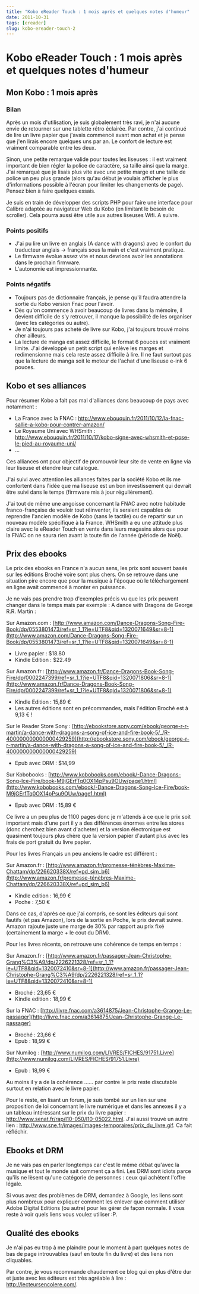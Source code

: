 ```yaml
---
title: "Kobo eReader Touch : 1 mois après et quelques notes d'humeur"
date: 2011-10-31
tags: [ereader]
slug: kobo-ereader-touch-2
---
```

# Kobo eReader Touch : 1 mois après et quelques notes d'humeur

## Mon Kobo : 1 mois après

### Bilan

Après un mois d'utilisation, je suis globalement très ravi, je n'ai aucune envie de retourner sur une tablette rétro éclairée. Par contre, j'ai continué de lire un livre papier que j'avais commencé avant mon achat et je pense que j'en lirais encore quelques uns par an. Le confort de lecture est vraiment comparable entre les deux.

Sinon, une petite remarque valide pour toutes les liseuses : il est vraiment important de bien régler la police de caractère, sa taille ainsi que la marge. J'ai remarqué que je lisais plus vite avec une petite marge et une taille de police un peu plus grande (alors qu'au début je voulais afficher le plus d'informations possible à l'écran pour limiter les changements de page). Pensez bien à faire quelques essais.

Je suis en train de développer des scripts PHP pour faire une interface pour Calibre adaptée au navigateur Web du Kobo (en limitant le besoin de scroller). Cela pourra aussi être utile aux autres liseuses Wifi. A suivre.


### Points positifs

* J'ai pu lire un livre en anglais (A dance with dragons) avec le confort du traducteur anglais -> français sous la main et c'est vraiment pratique.
* Le firmware évolue assez vite et nous devrions avoir les annotations dans le prochain firmware.
* L'autonomie est impressionnante.

### Points négatifs

* Toujours pas de dictionnaire français, je pense qu'il faudra attendre la sortie du Kobo version Fnac pour l'avoir.
* Dès qu'on commence à avoir beaucoup de livres dans la mémoire, il devient difficile de s'y retrouver, il manque la possibilité de les organiser (avec les catégories ou autre).
* Je n'ai toujours pas acheté de livre sur Kobo, j'ai toujours trouvé moins cher ailleurs.
* La lecture de manga est assez difficile, le format 6 pouces est vraiment limite. J'ai développé un petit script qui enlève les marges et redimensionne mais cela reste assez difficile à lire. Il ne faut surtout pas que la lecture de manga soit le moteur de l'achat d'une liseuse e-ink 6 pouces.

## Kobo et ses alliances

Pour résumer Kobo a fait pas mal d'alliances dans beaucoup de pays avec notamment :
* La France avec la FNAC : http://www.ebouquin.fr/2011/10/12/la-fnac-sallie-a-kobo-pour-contrer-amazon/
* Le Royaume Uni avec WHSmith : http://www.ebouquin.fr/2011/10/17/kobo-signe-avec-whsmith-et-pose-le-pied-au-royaume-uni/
* ...

Ces alliances ont pour objectif de promouvoir leur site de vente en ligne via leur liseuse et étendre leur catalogue.

J'ai suivi avec attention les alliances faites par la société Kobo et ils me confortent dans l'idée que ma liseuse est un bon investissement qui devrait être suivi dans le temps (firmware mis à jour régulièrement).

J'ai tout de même une angoisse concernant la FNAC avec notre habitude franco-française de vouloir tout réinventer, ils seraient capables de reprendre l'ancien modèle de Kobo (sans le tactile) ou de repartir sur un nouveau modèle spécifique à la France. WHSmith a eu une attitude plus claire avec le eReader Touch en vente dans leurs magasins alors que pour la FNAC on ne saura rien avant la toute fin de l'année (période de Noël).

## Prix des ebooks

Le prix des ebooks en France n'a aucun sens, les prix sont souvent basés sur les éditions Broché voire sont plus chers. On se retrouve dans une situation pire encore que pour la musique à l'époque où le téléchargement en ligne avait commencé à monter en puissance.

Je ne vais pas prendre trop d'exemples précis vu que les prix peuvent changer dans le temps mais par exemple : A dance with Dragons de George R.R. Martin :

Sur Amazon.com : [http://www.amazon.com/Dance-Dragons-Song-Fire-Book/dp/0553801473/ref=sr_1_1?ie=UTF8&qid=1320071649&sr=8-1](http://www.amazon.com/Dance-Dragons-Song-Fire-Book/dp/0553801473/ref=sr_1_1?ie=UTF8&qid=1320071649&sr=8-1)

* Livre papier : $18.80
* Kindle Edition : $22.49

Sur Amazon.fr : [http://www.amazon.fr/Dance-Dragons-Book-Song-Fire/dp/0002247399/ref=sr_1_1?ie=UTF8&qid=1320071806&sr=8-1](http://www.amazon.fr/Dance-Dragons-Book-Song-Fire/dp/0002247399/ref=sr_1_1?ie=UTF8&qid=1320071806&sr=8-1)

* Kindle Edition : 15,89 €
* Les autres éditions sont en précommandes, mais l'édition Broché est à 9,13 € !

Sur le Reader Store Sony : [http://ebookstore.sony.com/ebook/george-r-r-martin/a-dance-with-dragons-a-song-of-ice-and-fire-book-5/_/R-400000000000000429259](http://ebookstore.sony.com/ebook/george-r-r-martin/a-dance-with-dragons-a-song-of-ice-and-fire-book-5/_/R-400000000000000429259)

* Epub avec DRM : $14,99

Sur Kobobooks : [http://www.kobobooks.com/ebook/-Dance-Dragons-Song-Ice-Fire/book-M9jGErfTq0OX14pPsu9OUw/page1.html](http://www.kobobooks.com/ebook/-Dance-Dragons-Song-Ice-Fire/book-M9jGErfTq0OX14pPsu9OUw/page1.html)

* Epub avec DRM : 15,89 €

Ce livre a un peu plus de 1100 pages donc je m'attends à ce que le prix soit important mais d'une part il y a des différences énormes entre les stores (donc cherchez bien avant d'acheter) et la version électronique est quasiment toujours plus chère que la version papier d'autant plus avec les frais de port gratuit du livre papier.

Pour les livres Français un peu anciens le cadre est différent : 

Sur Amazon.fr : [http://www.amazon.fr/promesse-ténèbres-Maxime-Chattam/dp/226620338X/ref=pd_sim_b6](http://www.amazon.fr/promesse-ténèbres-Maxime-Chattam/dp/226620338X/ref=pd_sim_b6)

* Kindle edition : 16,99 €
* Poche : 7,50 €

Dans ce cas, d'après ce que j'ai compris, ce sont les éditeurs qui sont fautifs (et pas Amazon), lors de la sortie en Poche, le prix devrait suivre. Amazon rajoute juste une marge de 30% par rapport au prix fixé (certainement la marge + le cout du DRM).

Pour les livres récents, on retrouve une cohérence de temps en temps : 

Sur Amazon.fr : [http://www.amazon.fr/passager-Jean-Christophe-Grang%C3%A9/dp/2226221328/ref=sr_1_1?ie=UTF8&qid=1320072410&sr=8-1](http://www.amazon.fr/passager-Jean-Christophe-Grang%C3%A9/dp/2226221328/ref=sr_1_1?ie=UTF8&qid=1320072410&sr=8-1)

* Broché : 23,65 €
* Kindle edition : 18,99 €

Sur la FNAC : [http://livre.fnac.com/a3614875/Jean-Christophe-Grange-Le-passager](http://livre.fnac.com/a3614875/Jean-Christophe-Grange-Le-passager)

* Broché : 23,66 €
* Epub : 18,99 €

Sur Numilog : [http://www.numilog.com/LIVRES/FICHES/91751.Livre](http://www.numilog.com/LIVRES/FICHES/91751.Livre)

* Epub : 18,99 €

Au moins il y a de la cohérence ...... par contre le prix reste discutable surtout en relation avec le livre papier.

Pour le reste, en lisant un forum, je suis tombé sur un lien sur une proposition de loi concernant le livre numérique et dans les annexes il y a un tableau intéressant sur le prix du livre papier : http://www.senat.fr/rap/l10-050/l10-05022.html. J'ai aussi trouvé un autre lien : http://www.sne.fr/images/images-temporaires/prix_du_livre.gif. Ca fait réfléchir.

## Ebooks et DRM

Je ne vais pas en parler longtemps car c'est le même débat qu'avec la musique et tout le monde sait comment ça a fini. Les DRM sont idiots parce qu'ils ne lèsent qu'une catégorie de personnes : ceux qui achètent l'offre légale.

Si vous avez des problèmes de DRM, demandez à Google, les liens sont plus nombreux pour expliquer comment les enlever que comment utiliser Adobe Digital Editions (ou autre) pour les gérer de façon normale. Il vous reste à voir quels liens vous voulez utiliser :P.

## Qualité des ebooks

Je n'ai pas eu trop à me plaindre pour le moment à part quelques notes de bas de page introuvables (sauf en toute fin du livre) et des liens non cliquables.

Par contre, je vous recommande chaudement ce blog qui en plus d'être dur et juste avec les éditeurs est très agréable à lire : http://lecteursencolere.com/.

